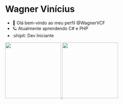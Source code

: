    <h1>Wagner Vinícius</h1>

- 👋 Olá bem-vindo ao meu perfil @WagnerVCF
- :ringed_planet: Atualmente aprendendo C# e PHP
- :shipit: Dev Iniciante
<div>
  <a href="https://github.com/WagnerVCF">
  <img height="180em" src="https://github-readme-stats.vercel.app/api?username=WagnerVCF&show_icons=true&theme=gotham&include_all_commits=true&count_private=true"/>
  <img height="180em" src="https://github-readme-stats.vercel.app/api/top-langs/?username=WagnerVCF&layout=compact&langs_count=7&theme=DARK"/>
</div>
<!---
WagnerVCF/WagnerVCF is a ✨ special ✨ repository because its `README.md` (this file) appears on your GitHub profile.
You can click the Preview link to take a look at your changes.
--->
